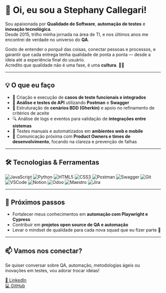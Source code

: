 # 🌸 Oi, eu sou a Stephany Callegari!

Sou apaixonada por **Qualidade de Software**, **automação de testes** e **inovação tecnológica**.  
Desde 2015, trilho minha jornada na área de TI, e nos últimos anos me encontrei de verdade no universo do **QA**.  

Gosto de entender o *porquê* das coisas, conectar pessoas e processos, e garantir que cada entrega tenha qualidade de ponta a ponta — desde a ideia até a experiência final do usuário.  
Acredito que qualidade não é uma fase, é uma **cultura**. 💬✨  

---

## 💡 O que eu faço

- 🧪 Criação e execução de **casos de teste funcionais e integrados**  
- 🔄 **Análise e testes de API** utilizando **Postman** e **Swagger**  
- 📘 Estruturação de **cenários BDD (Gherkin)** e apoio no refinamento de critérios de aceite  
- 🔍 Análise de logs e eventos para validação de **integrações entre sistemas**  
- 📱 Testes manuais e automatizados em **ambientes web e mobile**  
- 🤝 Comunicação próxima com **Product Owners e times de desenvolvimento**, focando na clareza e prevenção de falhas  

---

## 🛠 Tecnologias & Ferramentas

![JavaScript](https://img.shields.io/badge/javascript-%23323330.svg?style=for-the-badge&logo=javascript&logoColor=%23F7DF1E)
![Python](https://img.shields.io/badge/python-3670A0?style=for-the-badge&logo=python&logoColor=ffdd54)
![HTML5](https://img.shields.io/badge/html5-%23E34F26.svg?style=for-the-badge&logo=html5&logoColor=white)
![CSS3](https://img.shields.io/badge/css3-%231572B6.svg?style=for-the-badge&logo=css3&logoColor=white)
![Postman](https://img.shields.io/badge/Postman-FF6C37?style=for-the-badge&logo=postman&logoColor=white)
![Swagger](https://img.shields.io/badge/Swagger-%2385EA2D.svg?style=for-the-badge&logo=swagger&logoColor=black)
![Git](https://img.shields.io/badge/Git-F05032.svg?style=for-the-badge&logo=git&logoColor=white)
![VSCode](https://img.shields.io/badge/VS%20Code-0078D4?style=for-the-badge&logo=visualstudiocode&logoColor=white)
![Notion](https://img.shields.io/badge/Notion-%23000000.svg?style=for-the-badge&logo=notion&logoColor=white)
![Odoo](https://img.shields.io/badge/Odoo-714B67?style=for-the-badge&logo=odoo&logoColor=white)
![Maestro](https://img.shields.io/badge/Maestro-%230056A6.svg?style=for-the-badge&logo=android&logoColor=white)
![Jira](https://img.shields.io/badge/Jira-0052CC?style=for-the-badge&logo=jira&logoColor=white)

---

## 🚀 Próximos passos

- Fortalecer meus conhecimentos em **automação com Playwright e Cypress**  
- Contribuir em **projetos open source de QA e automação**  
- Levar o mindset de qualidade para cada nova squad que eu fizer parte 💜  

---

## 📫 Vamos nos conectar?

Se quiser conversar sobre QA, automação, metodologias ágeis ou inovações em testes, vou adorar trocar ideias!  

[💼 LinkedIn](https://www.linkedin.com/in/stephany-callegari-%F0%9F%8F%B3%EF%B8%8F%E2%80%8D%F0%9F%8C%88-67601bb5/)  
[💻 GitHub](https://github.com/StephanyCallegari)
